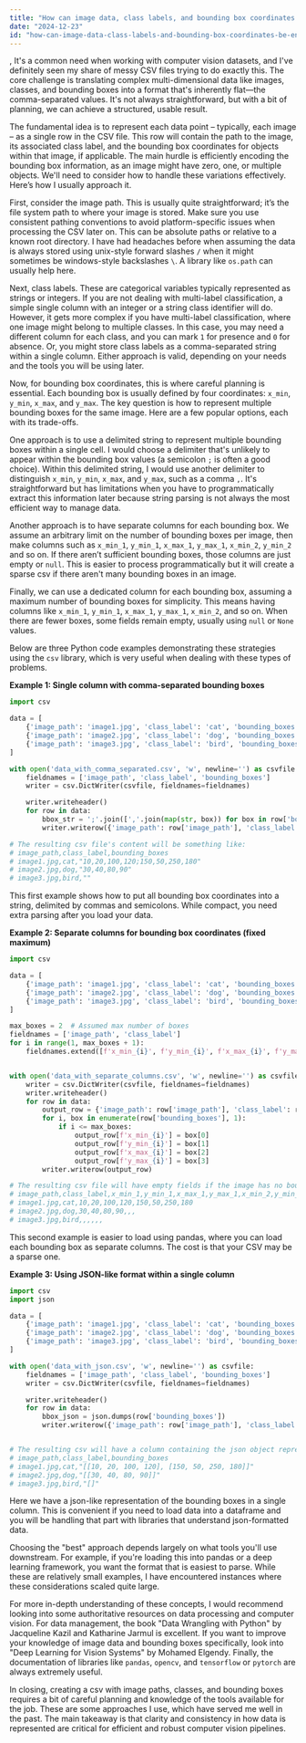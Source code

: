```yaml
---
title: "How can image data, class labels, and bounding box coordinates be encoded into a CSV file?"
date: "2024-12-23"
id: "how-can-image-data-class-labels-and-bounding-box-coordinates-be-encoded-into-a-csv-file"
---
```


,  It's a common need when working with computer vision datasets, and I've definitely seen my share of messy CSV files trying to do exactly this. The core challenge is translating complex multi-dimensional data like images, classes, and bounding boxes into a format that's inherently flat—the comma-separated values. It's not always straightforward, but with a bit of planning, we can achieve a structured, usable result.

The fundamental idea is to represent each data point – typically, each image – as a single row in the CSV file. This row will contain the path to the image, its associated class label, and the bounding box coordinates for objects within that image, if applicable. The main hurdle is efficiently encoding the bounding box information, as an image might have zero, one, or multiple objects. We'll need to consider how to handle these variations effectively. Here’s how I usually approach it.

First, consider the image path. This is usually quite straightforward; it’s the file system path to where your image is stored. Make sure you use consistent pathing conventions to avoid platform-specific issues when processing the CSV later on. This can be absolute paths or relative to a known root directory. I have had headaches before when assuming the data is always stored using unix-style forward slashes `/` when it might sometimes be windows-style backslashes `\`. A library like `os.path` can usually help here.

Next, class labels. These are categorical variables typically represented as strings or integers. If you are not dealing with multi-label classification, a simple single column with an integer or a string class identifier will do. However, it gets more complex if you have multi-label classification, where one image might belong to multiple classes. In this case, you may need a different column for each class, and you can mark `1` for presence and `0` for absence. Or, you might store class labels as a comma-separated string within a single column. Either approach is valid, depending on your needs and the tools you will be using later.

Now, for bounding box coordinates, this is where careful planning is essential. Each bounding box is usually defined by four coordinates: `x_min`, `y_min`, `x_max`, and `y_max`. The key question is how to represent multiple bounding boxes for the same image. Here are a few popular options, each with its trade-offs.

One approach is to use a delimited string to represent multiple bounding boxes within a single cell. I would choose a delimiter that's unlikely to appear within the bounding box values (a semicolon `;` is often a good choice). Within this delimited string, I would use another delimiter to distinguish `x_min`, `y_min`, `x_max`, and `y_max`, such as a comma `,`. It's straightforward but has limitations when you have to programmatically extract this information later because string parsing is not always the most efficient way to manage data.

Another approach is to have separate columns for each bounding box. We assume an arbitrary limit on the number of bounding boxes per image, then make columns such as `x_min_1`, `y_min_1`, `x_max_1`, `y_max_1`, `x_min_2`, `y_min_2` and so on. If there aren’t sufficient bounding boxes, those columns are just empty or `null`. This is easier to process programmatically but it will create a sparse csv if there aren't many bounding boxes in an image.

Finally, we can use a dedicated column for each bounding box, assuming a maximum number of bounding boxes for simplicity. This means having columns like `x_min_1`, `y_min_1`, `x_max_1`, `y_max_1`, `x_min_2`, and so on. When there are fewer boxes, some fields remain empty, usually using `null` or `None` values.

Below are three Python code examples demonstrating these strategies using the `csv` library, which is very useful when dealing with these types of problems.

**Example 1: Single column with comma-separated bounding boxes**

```python
import csv

data = [
    {'image_path': 'image1.jpg', 'class_label': 'cat', 'bounding_boxes': [[10, 20, 100, 120], [150, 50, 250, 180]]},
    {'image_path': 'image2.jpg', 'class_label': 'dog', 'bounding_boxes': [[30, 40, 80, 90]]},
    {'image_path': 'image3.jpg', 'class_label': 'bird', 'bounding_boxes': []}
]

with open('data_with_comma_separated.csv', 'w', newline='') as csvfile:
    fieldnames = ['image_path', 'class_label', 'bounding_boxes']
    writer = csv.DictWriter(csvfile, fieldnames=fieldnames)

    writer.writeheader()
    for row in data:
        bbox_str = ';'.join([','.join(map(str, box)) for box in row['bounding_boxes']])
        writer.writerow({'image_path': row['image_path'], 'class_label': row['class_label'], 'bounding_boxes': bbox_str})

# The resulting csv file's content will be something like:
# image_path,class_label,bounding_boxes
# image1.jpg,cat,"10,20,100,120;150,50,250,180"
# image2.jpg,dog,"30,40,80,90"
# image3.jpg,bird,""
```

This first example shows how to put all bounding box coordinates into a string, delimited by commas and semicolons. While compact, you need extra parsing after you load your data.

**Example 2: Separate columns for bounding box coordinates (fixed maximum)**

```python
import csv

data = [
    {'image_path': 'image1.jpg', 'class_label': 'cat', 'bounding_boxes': [[10, 20, 100, 120], [150, 50, 250, 180]]},
    {'image_path': 'image2.jpg', 'class_label': 'dog', 'bounding_boxes': [[30, 40, 80, 90]]},
    {'image_path': 'image3.jpg', 'class_label': 'bird', 'bounding_boxes': []}
]

max_boxes = 2  # Assumed max number of boxes
fieldnames = ['image_path', 'class_label']
for i in range(1, max_boxes + 1):
    fieldnames.extend([f'x_min_{i}', f'y_min_{i}', f'x_max_{i}', f'y_max_{i}'])


with open('data_with_separate_columns.csv', 'w', newline='') as csvfile:
    writer = csv.DictWriter(csvfile, fieldnames=fieldnames)
    writer.writeheader()
    for row in data:
        output_row = {'image_path': row['image_path'], 'class_label': row['class_label']}
        for i, box in enumerate(row['bounding_boxes'], 1):
            if i <= max_boxes:
                output_row[f'x_min_{i}'] = box[0]
                output_row[f'y_min_{i}'] = box[1]
                output_row[f'x_max_{i}'] = box[2]
                output_row[f'y_max_{i}'] = box[3]
        writer.writerow(output_row)

# The resulting csv file will have empty fields if the image has no bounding boxes:
# image_path,class_label,x_min_1,y_min_1,x_max_1,y_max_1,x_min_2,y_min_2,x_max_2,y_max_2
# image1.jpg,cat,10,20,100,120,150,50,250,180
# image2.jpg,dog,30,40,80,90,,,
# image3.jpg,bird,,,,,,
```

This second example is easier to load using pandas, where you can load each bounding box as separate columns. The cost is that your CSV may be a sparse one.

**Example 3: Using JSON-like format within a single column**

```python
import csv
import json

data = [
    {'image_path': 'image1.jpg', 'class_label': 'cat', 'bounding_boxes': [[10, 20, 100, 120], [150, 50, 250, 180]]},
    {'image_path': 'image2.jpg', 'class_label': 'dog', 'bounding_boxes': [[30, 40, 80, 90]]},
    {'image_path': 'image3.jpg', 'class_label': 'bird', 'bounding_boxes': []}
]

with open('data_with_json.csv', 'w', newline='') as csvfile:
    fieldnames = ['image_path', 'class_label', 'bounding_boxes']
    writer = csv.DictWriter(csvfile, fieldnames=fieldnames)

    writer.writeheader()
    for row in data:
        bbox_json = json.dumps(row['bounding_boxes'])
        writer.writerow({'image_path': row['image_path'], 'class_label': row['class_label'], 'bounding_boxes': bbox_json})


# The resulting csv will have a column containing the json object representing the bounding boxes:
# image_path,class_label,bounding_boxes
# image1.jpg,cat,"[[10, 20, 100, 120], [150, 50, 250, 180]]"
# image2.jpg,dog,"[[30, 40, 80, 90]]"
# image3.jpg,bird,"[]"
```
Here we have a json-like representation of the bounding boxes in a single column. This is convenient if you need to load data into a dataframe and you will be handling that part with libraries that understand json-formatted data.

Choosing the "best" approach depends largely on what tools you'll use downstream. For example, if you're loading this into pandas or a deep learning framework, you want the format that is easiest to parse. While these are relatively small examples, I have encountered instances where these considerations scaled quite large.

For more in-depth understanding of these concepts, I would recommend looking into some authoritative resources on data processing and computer vision. For data management, the book "Data Wrangling with Python" by Jacqueline Kazil and Katharine Jarmul is excellent. If you want to improve your knowledge of image data and bounding boxes specifically, look into "Deep Learning for Vision Systems" by Mohamed Elgendy. Finally, the documentation of libraries like `pandas`, `opencv`, and `tensorflow` or `pytorch` are always extremely useful.

In closing, creating a csv with image paths, classes, and bounding boxes requires a bit of careful planning and knowledge of the tools available for the job. These are some approaches I use, which have served me well in the past. The main takeaway is that clarity and consistency in how data is represented are critical for efficient and robust computer vision pipelines.
